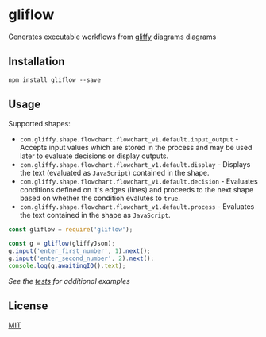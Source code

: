 # gliflow

Generates executable workflows from [gliffy](https://www.gliffy.com/) diagrams diagrams

## Installation

```shell
npm install gliflow --save
```

## Usage

Supported shapes:

* `com.gliffy.shape.flowchart.flowchart_v1.default.input_output` - Accepts input values which are stored in the process and may be used later to evaluate decisions or display outputs.
* `com.gliffy.shape.flowchart.flowchart_v1.default.display` - Displays the text (evaluated as `JavaScript`) contained in the shape.
* `com.gliffy.shape.flowchart.flowchart_v1.default.decision` - Evaluates conditions defined on it's edges (lines) and proceeds to the next shape based on whether the condition evalutes to `true`. 
* `com.gliffy.shape.flowchart.flowchart_v1.default.process` - Evaluates the text contained in the shape as `JavaScript`.


```javascript
const gliflow = require('gliflow');

const g = gliflow(gliffyJson);
g.input('enter_first_number', 1).next();
g.input('enter_second_number', 2).next();
console.log(g.awaitingIO().text); 
```

*See the [tests](./lib/gliffyParser.test.js) for additional examples*

## License
[MIT](LICENSE.md)